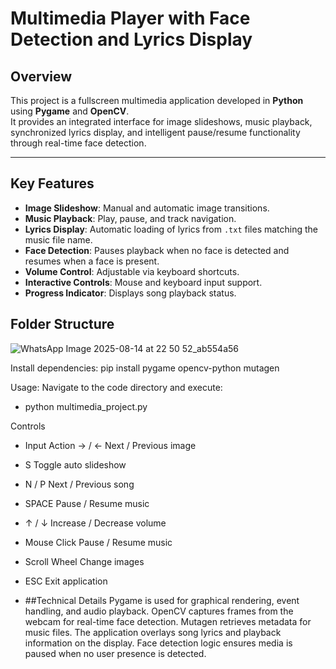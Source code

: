 # Multimedia Player with Face Detection and Lyrics Display

## Overview
This project is a fullscreen multimedia application developed in **Python** using **Pygame** and **OpenCV**.  
It provides an integrated interface for image slideshows, music playback, synchronized lyrics display, and intelligent pause/resume functionality through real-time face detection.

---

## Key Features
- **Image Slideshow**: Manual and automatic image transitions.
- **Music Playback**: Play, pause, and track navigation.
- **Lyrics Display**: Automatic loading of lyrics from `.txt` files matching the music file name.
- **Face Detection**: Pauses playback when no face is detected and resumes when a face is present.
- **Volume Control**: Adjustable via keyboard shortcuts.
- **Interactive Controls**: Mouse and keyboard input support.
- **Progress Indicator**: Displays song playback status.

## Folder Structure
![WhatsApp Image 2025-08-14 at 22 50 52_ab554a56](https://github.com/user-attachments/assets/39dc46dd-b890-46fb-bb8f-cf16978e9365)


Install dependencies: pip install pygame opencv-python mutagen

Usage:
Navigate to the code directory and execute:
- python multimedia_project.py

Controls
- Input	Action
→ / ←	Next / Previous image
- S	Toggle auto slideshow
- N / P	Next / Previous song
- SPACE	Pause / Resume music
- ↑ / ↓	Increase / Decrease volume
- Mouse Click	Pause / Resume music
- Scroll Wheel	Change images
- ESC	Exit application

- ##Technical Details
Pygame is used for graphical rendering, event handling, and audio playback.
OpenCV captures frames from the webcam for real-time face detection.
Mutagen retrieves metadata for music files.
The application overlays song lyrics and playback information on the display.
Face detection logic ensures media is paused when no user presence is detected.
